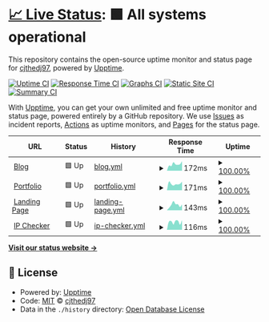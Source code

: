 # [📈 Live Status](https://status.cjthedj97.com): <!--live status--> **🟩 All systems operational**

This repository contains the open-source uptime monitor and status page for [cjthedj97](https://status.cjthedj97.com), powered by [Upptime](https://github.com/upptime/upptime).

[![Uptime CI](https://github.com/cjthedj97/status.cjthedj97.com/workflows/Uptime%20CI/badge.svg)](https://github.com/cjthedj97/status.cjthedj97.com/actions?query=workflow%3A%22Uptime+CI%22)
[![Response Time CI](https://github.com/cjthedj97/status.cjthedj97.com/workflows/Response%20Time%20CI/badge.svg)](https://github.com/cjthedj97/status.cjthedj97.com/actions?query=workflow%3A%22Response+Time+CI%22)
[![Graphs CI](https://github.com/cjthedj97/status.cjthedj97.com/workflows/Graphs%20CI/badge.svg)](https://github.com/cjthedj97/status.cjthedj97.com/actions?query=workflow%3A%22Graphs+CI%22)
[![Static Site CI](https://github.com/cjthedj97/status.cjthedj97.com/workflows/Static%20Site%20CI/badge.svg)](https://github.com/cjthedj97/status.cjthedj97.com/actions?query=workflow%3A%22Static+Site+CI%22)
[![Summary CI](https://github.com/cjthedj97/status.cjthedj97.com/workflows/Summary%20CI/badge.svg)](https://github.com/cjthedj97/status.cjthedj97.com/actions?query=workflow%3A%22Summary+CI%22)

With [Upptime](https://upptime.js.org), you can get your own unlimited and free uptime monitor and status page, powered entirely by a GitHub repository. We use [Issues](https://github.com/cjthedj97/status.cjthedj97.com/issues) as incident reports, [Actions](https://github.com/cjthedj97/status.cjthedj97.com/actions) as uptime monitors, and [Pages](https://status.cjthedj97.com) for the status page.

<!--start: status pages-->
<!-- This summary is generated by Upptime (https://github.com/upptime/upptime) -->
<!-- Do not edit this manually, your changes will be overwritten -->
<!-- prettier-ignore -->
| URL | Status | History | Response Time | Uptime |
| --- | ------ | ------- | ------------- | ------ |
| <img alt="" src="https://cjthedj97.me/assets/favicon.ico" height="13"> [Blog](https://blog.cjthedj97.me) | 🟩 Up | [blog.yml](https://github.com/cjthedj97/status.cjthedj97.me/commits/HEAD/history/blog.yml) | <details><summary><img alt="Response time graph" src="./graphs/blog/response-time-week.png" height="20"> 172ms</summary><br><a href="https://status.cjthedj97.me/history/blog"><img alt="Response time 205" src="https://img.shields.io/endpoint?url=https%3A%2F%2Fraw.githubusercontent.com%2Fcjthedj97%2Fstatus.cjthedj97.me%2FHEAD%2Fapi%2Fblog%2Fresponse-time.json"></a><br><a href="https://status.cjthedj97.me/history/blog"><img alt="24-hour response time 198" src="https://img.shields.io/endpoint?url=https%3A%2F%2Fraw.githubusercontent.com%2Fcjthedj97%2Fstatus.cjthedj97.me%2FHEAD%2Fapi%2Fblog%2Fresponse-time-day.json"></a><br><a href="https://status.cjthedj97.me/history/blog"><img alt="7-day response time 172" src="https://img.shields.io/endpoint?url=https%3A%2F%2Fraw.githubusercontent.com%2Fcjthedj97%2Fstatus.cjthedj97.me%2FHEAD%2Fapi%2Fblog%2Fresponse-time-week.json"></a><br><a href="https://status.cjthedj97.me/history/blog"><img alt="30-day response time 191" src="https://img.shields.io/endpoint?url=https%3A%2F%2Fraw.githubusercontent.com%2Fcjthedj97%2Fstatus.cjthedj97.me%2FHEAD%2Fapi%2Fblog%2Fresponse-time-month.json"></a><br><a href="https://status.cjthedj97.me/history/blog"><img alt="1-year response time 214" src="https://img.shields.io/endpoint?url=https%3A%2F%2Fraw.githubusercontent.com%2Fcjthedj97%2Fstatus.cjthedj97.me%2FHEAD%2Fapi%2Fblog%2Fresponse-time-year.json"></a></details> | <details><summary><a href="https://status.cjthedj97.me/history/blog">100.00%</a></summary><a href="https://status.cjthedj97.me/history/blog"><img alt="All-time uptime 99.95%" src="https://img.shields.io/endpoint?url=https%3A%2F%2Fraw.githubusercontent.com%2Fcjthedj97%2Fstatus.cjthedj97.me%2FHEAD%2Fapi%2Fblog%2Fuptime.json"></a><br><a href="https://status.cjthedj97.me/history/blog"><img alt="24-hour uptime 100.00%" src="https://img.shields.io/endpoint?url=https%3A%2F%2Fraw.githubusercontent.com%2Fcjthedj97%2Fstatus.cjthedj97.me%2FHEAD%2Fapi%2Fblog%2Fuptime-day.json"></a><br><a href="https://status.cjthedj97.me/history/blog"><img alt="7-day uptime 100.00%" src="https://img.shields.io/endpoint?url=https%3A%2F%2Fraw.githubusercontent.com%2Fcjthedj97%2Fstatus.cjthedj97.me%2FHEAD%2Fapi%2Fblog%2Fuptime-week.json"></a><br><a href="https://status.cjthedj97.me/history/blog"><img alt="30-day uptime 100.00%" src="https://img.shields.io/endpoint?url=https%3A%2F%2Fraw.githubusercontent.com%2Fcjthedj97%2Fstatus.cjthedj97.me%2FHEAD%2Fapi%2Fblog%2Fuptime-month.json"></a><br><a href="https://status.cjthedj97.me/history/blog"><img alt="1-year uptime 100.00%" src="https://img.shields.io/endpoint?url=https%3A%2F%2Fraw.githubusercontent.com%2Fcjthedj97%2Fstatus.cjthedj97.me%2FHEAD%2Fapi%2Fblog%2Fuptime-year.json"></a></details>
| <img alt="" src="https://cjthedj97.me/assets/favicon.ico" height="13"> [Portfolio](https://portfolio.cjthedj97.me) | 🟩 Up | [portfolio.yml](https://github.com/cjthedj97/status.cjthedj97.me/commits/HEAD/history/portfolio.yml) | <details><summary><img alt="Response time graph" src="./graphs/portfolio/response-time-week.png" height="20"> 171ms</summary><br><a href="https://status.cjthedj97.me/history/portfolio"><img alt="Response time 204" src="https://img.shields.io/endpoint?url=https%3A%2F%2Fraw.githubusercontent.com%2Fcjthedj97%2Fstatus.cjthedj97.me%2FHEAD%2Fapi%2Fportfolio%2Fresponse-time.json"></a><br><a href="https://status.cjthedj97.me/history/portfolio"><img alt="24-hour response time 104" src="https://img.shields.io/endpoint?url=https%3A%2F%2Fraw.githubusercontent.com%2Fcjthedj97%2Fstatus.cjthedj97.me%2FHEAD%2Fapi%2Fportfolio%2Fresponse-time-day.json"></a><br><a href="https://status.cjthedj97.me/history/portfolio"><img alt="7-day response time 171" src="https://img.shields.io/endpoint?url=https%3A%2F%2Fraw.githubusercontent.com%2Fcjthedj97%2Fstatus.cjthedj97.me%2FHEAD%2Fapi%2Fportfolio%2Fresponse-time-week.json"></a><br><a href="https://status.cjthedj97.me/history/portfolio"><img alt="30-day response time 223" src="https://img.shields.io/endpoint?url=https%3A%2F%2Fraw.githubusercontent.com%2Fcjthedj97%2Fstatus.cjthedj97.me%2FHEAD%2Fapi%2Fportfolio%2Fresponse-time-month.json"></a><br><a href="https://status.cjthedj97.me/history/portfolio"><img alt="1-year response time 207" src="https://img.shields.io/endpoint?url=https%3A%2F%2Fraw.githubusercontent.com%2Fcjthedj97%2Fstatus.cjthedj97.me%2FHEAD%2Fapi%2Fportfolio%2Fresponse-time-year.json"></a></details> | <details><summary><a href="https://status.cjthedj97.me/history/portfolio">100.00%</a></summary><a href="https://status.cjthedj97.me/history/portfolio"><img alt="All-time uptime 99.95%" src="https://img.shields.io/endpoint?url=https%3A%2F%2Fraw.githubusercontent.com%2Fcjthedj97%2Fstatus.cjthedj97.me%2FHEAD%2Fapi%2Fportfolio%2Fuptime.json"></a><br><a href="https://status.cjthedj97.me/history/portfolio"><img alt="24-hour uptime 100.00%" src="https://img.shields.io/endpoint?url=https%3A%2F%2Fraw.githubusercontent.com%2Fcjthedj97%2Fstatus.cjthedj97.me%2FHEAD%2Fapi%2Fportfolio%2Fuptime-day.json"></a><br><a href="https://status.cjthedj97.me/history/portfolio"><img alt="7-day uptime 100.00%" src="https://img.shields.io/endpoint?url=https%3A%2F%2Fraw.githubusercontent.com%2Fcjthedj97%2Fstatus.cjthedj97.me%2FHEAD%2Fapi%2Fportfolio%2Fuptime-week.json"></a><br><a href="https://status.cjthedj97.me/history/portfolio"><img alt="30-day uptime 100.00%" src="https://img.shields.io/endpoint?url=https%3A%2F%2Fraw.githubusercontent.com%2Fcjthedj97%2Fstatus.cjthedj97.me%2FHEAD%2Fapi%2Fportfolio%2Fuptime-month.json"></a><br><a href="https://status.cjthedj97.me/history/portfolio"><img alt="1-year uptime 100.00%" src="https://img.shields.io/endpoint?url=https%3A%2F%2Fraw.githubusercontent.com%2Fcjthedj97%2Fstatus.cjthedj97.me%2FHEAD%2Fapi%2Fportfolio%2Fuptime-year.json"></a></details>
| <img alt="" src="https://icons.duckduckgo.com/ip3/cjthedj97.me.ico" height="13"> [Landing Page](https://cjthedj97.me) | 🟩 Up | [landing-page.yml](https://github.com/cjthedj97/status.cjthedj97.me/commits/HEAD/history/landing-page.yml) | <details><summary><img alt="Response time graph" src="./graphs/landing-page/response-time-week.png" height="20"> 143ms</summary><br><a href="https://status.cjthedj97.me/history/landing-page"><img alt="Response time 136" src="https://img.shields.io/endpoint?url=https%3A%2F%2Fraw.githubusercontent.com%2Fcjthedj97%2Fstatus.cjthedj97.me%2FHEAD%2Fapi%2Flanding-page%2Fresponse-time.json"></a><br><a href="https://status.cjthedj97.me/history/landing-page"><img alt="24-hour response time 124" src="https://img.shields.io/endpoint?url=https%3A%2F%2Fraw.githubusercontent.com%2Fcjthedj97%2Fstatus.cjthedj97.me%2FHEAD%2Fapi%2Flanding-page%2Fresponse-time-day.json"></a><br><a href="https://status.cjthedj97.me/history/landing-page"><img alt="7-day response time 143" src="https://img.shields.io/endpoint?url=https%3A%2F%2Fraw.githubusercontent.com%2Fcjthedj97%2Fstatus.cjthedj97.me%2FHEAD%2Fapi%2Flanding-page%2Fresponse-time-week.json"></a><br><a href="https://status.cjthedj97.me/history/landing-page"><img alt="30-day response time 130" src="https://img.shields.io/endpoint?url=https%3A%2F%2Fraw.githubusercontent.com%2Fcjthedj97%2Fstatus.cjthedj97.me%2FHEAD%2Fapi%2Flanding-page%2Fresponse-time-month.json"></a><br><a href="https://status.cjthedj97.me/history/landing-page"><img alt="1-year response time 136" src="https://img.shields.io/endpoint?url=https%3A%2F%2Fraw.githubusercontent.com%2Fcjthedj97%2Fstatus.cjthedj97.me%2FHEAD%2Fapi%2Flanding-page%2Fresponse-time-year.json"></a></details> | <details><summary><a href="https://status.cjthedj97.me/history/landing-page">100.00%</a></summary><a href="https://status.cjthedj97.me/history/landing-page"><img alt="All-time uptime 100.00%" src="https://img.shields.io/endpoint?url=https%3A%2F%2Fraw.githubusercontent.com%2Fcjthedj97%2Fstatus.cjthedj97.me%2FHEAD%2Fapi%2Flanding-page%2Fuptime.json"></a><br><a href="https://status.cjthedj97.me/history/landing-page"><img alt="24-hour uptime 100.00%" src="https://img.shields.io/endpoint?url=https%3A%2F%2Fraw.githubusercontent.com%2Fcjthedj97%2Fstatus.cjthedj97.me%2FHEAD%2Fapi%2Flanding-page%2Fuptime-day.json"></a><br><a href="https://status.cjthedj97.me/history/landing-page"><img alt="7-day uptime 100.00%" src="https://img.shields.io/endpoint?url=https%3A%2F%2Fraw.githubusercontent.com%2Fcjthedj97%2Fstatus.cjthedj97.me%2FHEAD%2Fapi%2Flanding-page%2Fuptime-week.json"></a><br><a href="https://status.cjthedj97.me/history/landing-page"><img alt="30-day uptime 100.00%" src="https://img.shields.io/endpoint?url=https%3A%2F%2Fraw.githubusercontent.com%2Fcjthedj97%2Fstatus.cjthedj97.me%2FHEAD%2Fapi%2Flanding-page%2Fuptime-month.json"></a><br><a href="https://status.cjthedj97.me/history/landing-page"><img alt="1-year uptime 100.00%" src="https://img.shields.io/endpoint?url=https%3A%2F%2Fraw.githubusercontent.com%2Fcjthedj97%2Fstatus.cjthedj97.me%2FHEAD%2Fapi%2Flanding-page%2Fuptime-year.json"></a></details>
| <img alt="" src="https://cjthedj97.me/assets/favicon.ico" height="13"> [IP Checker](https://ip.cjthedj97.me) | 🟩 Up | [ip-checker.yml](https://github.com/cjthedj97/status.cjthedj97.me/commits/HEAD/history/ip-checker.yml) | <details><summary><img alt="Response time graph" src="./graphs/ip-checker/response-time-week.png" height="20"> 116ms</summary><br><a href="https://status.cjthedj97.me/history/ip-checker"><img alt="Response time 143" src="https://img.shields.io/endpoint?url=https%3A%2F%2Fraw.githubusercontent.com%2Fcjthedj97%2Fstatus.cjthedj97.me%2FHEAD%2Fapi%2Fip-checker%2Fresponse-time.json"></a><br><a href="https://status.cjthedj97.me/history/ip-checker"><img alt="24-hour response time 73" src="https://img.shields.io/endpoint?url=https%3A%2F%2Fraw.githubusercontent.com%2Fcjthedj97%2Fstatus.cjthedj97.me%2FHEAD%2Fapi%2Fip-checker%2Fresponse-time-day.json"></a><br><a href="https://status.cjthedj97.me/history/ip-checker"><img alt="7-day response time 116" src="https://img.shields.io/endpoint?url=https%3A%2F%2Fraw.githubusercontent.com%2Fcjthedj97%2Fstatus.cjthedj97.me%2FHEAD%2Fapi%2Fip-checker%2Fresponse-time-week.json"></a><br><a href="https://status.cjthedj97.me/history/ip-checker"><img alt="30-day response time 129" src="https://img.shields.io/endpoint?url=https%3A%2F%2Fraw.githubusercontent.com%2Fcjthedj97%2Fstatus.cjthedj97.me%2FHEAD%2Fapi%2Fip-checker%2Fresponse-time-month.json"></a><br><a href="https://status.cjthedj97.me/history/ip-checker"><img alt="1-year response time 133" src="https://img.shields.io/endpoint?url=https%3A%2F%2Fraw.githubusercontent.com%2Fcjthedj97%2Fstatus.cjthedj97.me%2FHEAD%2Fapi%2Fip-checker%2Fresponse-time-year.json"></a></details> | <details><summary><a href="https://status.cjthedj97.me/history/ip-checker">100.00%</a></summary><a href="https://status.cjthedj97.me/history/ip-checker"><img alt="All-time uptime 99.48%" src="https://img.shields.io/endpoint?url=https%3A%2F%2Fraw.githubusercontent.com%2Fcjthedj97%2Fstatus.cjthedj97.me%2FHEAD%2Fapi%2Fip-checker%2Fuptime.json"></a><br><a href="https://status.cjthedj97.me/history/ip-checker"><img alt="24-hour uptime 100.00%" src="https://img.shields.io/endpoint?url=https%3A%2F%2Fraw.githubusercontent.com%2Fcjthedj97%2Fstatus.cjthedj97.me%2FHEAD%2Fapi%2Fip-checker%2Fuptime-day.json"></a><br><a href="https://status.cjthedj97.me/history/ip-checker"><img alt="7-day uptime 100.00%" src="https://img.shields.io/endpoint?url=https%3A%2F%2Fraw.githubusercontent.com%2Fcjthedj97%2Fstatus.cjthedj97.me%2FHEAD%2Fapi%2Fip-checker%2Fuptime-week.json"></a><br><a href="https://status.cjthedj97.me/history/ip-checker"><img alt="30-day uptime 100.00%" src="https://img.shields.io/endpoint?url=https%3A%2F%2Fraw.githubusercontent.com%2Fcjthedj97%2Fstatus.cjthedj97.me%2FHEAD%2Fapi%2Fip-checker%2Fuptime-month.json"></a><br><a href="https://status.cjthedj97.me/history/ip-checker"><img alt="1-year uptime 100.00%" src="https://img.shields.io/endpoint?url=https%3A%2F%2Fraw.githubusercontent.com%2Fcjthedj97%2Fstatus.cjthedj97.me%2FHEAD%2Fapi%2Fip-checker%2Fuptime-year.json"></a></details>

<!--end: status pages-->

[**Visit our status website →**](https://status.cjthedj97.com)

## 📄 License

- Powered by: [Upptime](https://github.com/upptime/upptime)
- Code: [MIT](./LICENSE) © [cjthedj97](https://status.cjthedj97.com)
- Data in the `./history` directory: [Open Database License](https://opendatacommons.org/licenses/odbl/1-0/)

